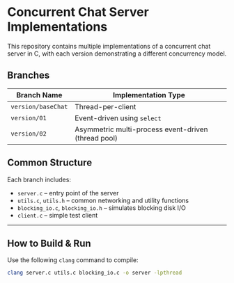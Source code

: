 # Concurrent Chat Server Implementations

This repository contains multiple implementations of a concurrent chat server in C, with each version demonstrating a different concurrency model.

## Branches

| Branch Name       | Implementation Type         |
|-------------------|-----------------------------|
| `version/baseChat`| Thread-per-client           |
| `version/01`      | Event-driven using `select` |
| `version/02`      | Asymmetric multi-process event-driven (thread pool) |

## Common Structure

Each branch includes:
- `server.c` – entry point of the server
- `utils.c`, `utils.h` – common networking and utility functions
- `blocking_io.c`, `blocking_io.h` – simulates blocking disk I/O
- `client.c` – simple test client

---

## How to Build & Run

Use the following `clang` command to compile:

```bash
clang server.c utils.c blocking_io.c -o server -lpthread
